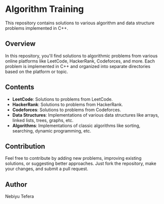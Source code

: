 # Algorithm Training

This repository contains solutions to various algorithm and data structure problems implemented in C++.

## Overview

In this repository, you'll find solutions to algorithmic problems from various online platforms like LeetCode, HackerRank, Codeforces, and more. Each problem is implemented in C++ and organized into separate directories based on the platform or topic.

## Contents

- **LeetCode**: Solutions to problems from LeetCode.
- **HackerRank**: Solutions to problems from HackerRank.
- **Codeforces**: Solutions to problems from Codeforces.
- **Data Structures**: Implementations of various data structures like arrays, linked lists, trees, graphs, etc.
- **Algorithms**: Implementations of classic algorithms like sorting, searching, dynamic programming, etc.

## Contribution

Feel free to contribute by adding new problems, improving existing solutions, or suggesting better approaches. Just fork the repository, make your changes, and submit a pull request.

## Author

Nebiyu Tefera


